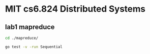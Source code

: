 # MIT cs6.824 Distributed Systems

## lab1 mapreduce

```bash
cd ./mapreduce/

go test -v -run Sequential
```
